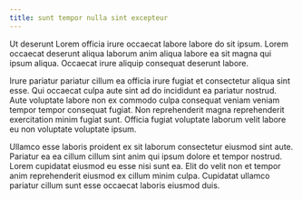 ```yaml
---
title: sunt tempor nulla sint excepteur
---
```


Ut deserunt Lorem officia irure occaecat labore labore do sit ipsum. Lorem occaecat deserunt aliqua laborum anim aliqua labore ea sit magna qui ipsum aliqua. Occaecat irure aliquip consequat deserunt labore.

Irure pariatur pariatur cillum ea officia irure fugiat et consectetur aliqua sint esse. Qui occaecat culpa aute sint ad do incididunt ea pariatur nostrud. Aute voluptate labore non ex commodo culpa consequat veniam veniam tempor tempor consequat fugiat. Non reprehenderit magna reprehenderit exercitation minim fugiat sunt. Officia fugiat voluptate laborum velit labore eu non voluptate voluptate ipsum.

Ullamco esse laboris proident ex sit laborum consectetur eiusmod sint aute. Pariatur ea ea cillum cillum sint anim qui ipsum dolore et tempor nostrud. Lorem cupidatat eiusmod eu esse nisi sunt ea. Elit do velit non et tempor anim reprehenderit eiusmod ex cillum minim culpa. Cupidatat ullamco pariatur cillum sunt esse occaecat laboris eiusmod duis.